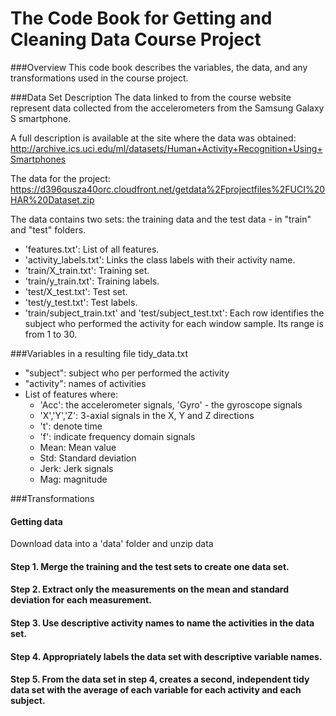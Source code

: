 # The Code Book for Getting and Cleaning Data Course Project 

###Overview
This code book describes the variables, the data, and any transformations used in the course project.

###Data Set Description
The data linked to from the course website represent data collected from the accelerometers from the Samsung Galaxy S smartphone. 

A full description is available at the site where the data was obtained:
http://archive.ics.uci.edu/ml/datasets/Human+Activity+Recognition+Using+Smartphones 

The data for the project:
https://d396qusza40orc.cloudfront.net/getdata%2Fprojectfiles%2FUCI%20HAR%20Dataset.zip 

The data contains two sets: the training data and the test data - in "train" and "test" folders. 
- 'features.txt': List of all features.
- 'activity_labels.txt': Links the class labels with their activity name.
- 'train/X_train.txt': Training set.
- 'train/y_train.txt': Training labels.
- 'test/X_test.txt': Test set.
- 'test/y_test.txt': Test labels.
- 'train/subject_train.txt' and 'test/subject_test.txt': Each row identifies the subject who performed the activity for each window sample. Its range is from 1 to 30. 

###Variables in a resulting file tidy_data.txt
- "subject": subject who per performed the activity
- "activity": names of activities
- List of features where:
  - 'Acc': the accelerometer signals, 'Gyro' - the gyroscope signals
  - 'X','Y','Z': 3-axial signals in the X, Y and Z directions
  - 't': denote time
  - 'f': indicate frequency domain signals
  - Mean: Mean value
  - Std: Standard deviation
  - Jerk: Jerk signals
  - Mag: magnitude

###Transformations

#### Getting data
Download data into a 'data' folder and unzip data
#### Step 1. Merge the training and the test sets to create one data set. 
#### Step 2. Extract only the measurements on the mean and standard deviation for each measurement.
#### Step 3. Use descriptive activity names to name the activities in the data set.
#### Step 4. Appropriately labels the data set with descriptive variable names.
#### Step 5. From the data set in step 4, creates a second, independent tidy data set with the average of each variable for each activity and each subject.
